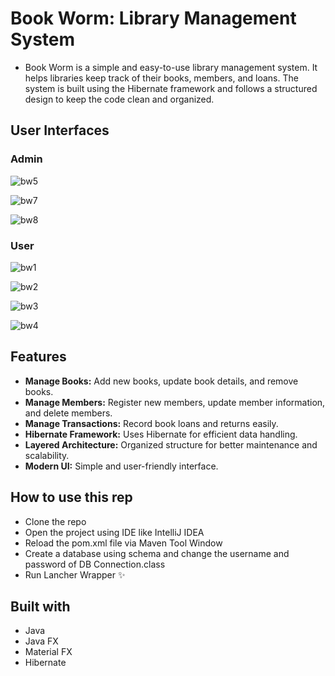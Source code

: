 # Book Worm: Library Management System
* Book Worm is a simple and easy-to-use library management system. It helps libraries keep track of their books, members, and loans. The system is built using the Hibernate framework and follows a structured design to keep the code clean and organized.

## User Interfaces

### Admin

![bw5](https://github.com/malintha-induwara/book-worm/assets/60071404/540dce24-5f67-4c08-b7a9-b029394d8fab)

![bw7](https://github.com/malintha-induwara/book-worm/assets/60071404/e7659d45-9001-4df1-9c7e-d2229a8e7d0d)

![bw8](https://github.com/malintha-induwara/book-worm/assets/60071404/29a9a562-dfc0-499d-af0e-0a52184d8570)

### User

![bw1](https://github.com/malintha-induwara/book-worm/assets/60071404/d0d48f43-dcd5-41e0-be22-136f76360af0)

![bw2](https://github.com/malintha-induwara/book-worm/assets/60071404/116e3cc0-eb6e-48fc-9baa-95c110bec252)

![bw3](https://github.com/malintha-induwara/book-worm/assets/60071404/aea1eae9-c376-44dd-835d-8d84d559c5ea)

![bw4](https://github.com/malintha-induwara/book-worm/assets/60071404/a8e9867f-b968-4857-802c-2c7a13589ac3)

## Features

* **Manage Books:** Add new books, update book details, and remove books.
* **Manage Members:** Register new members, update member information, and delete members.
* **Manage Transactions:** Record book loans and returns easily.
* **Hibernate Framework:** Uses Hibernate for efficient data handling.
* **Layered Architecture:** Organized structure for better maintenance and scalability.
* **Modern UI:** Simple and user-friendly interface.

## How to use this rep

* Clone the repo
* Open the project using IDE like IntelliJ IDEA
* Reload the pom.xml file via Maven Tool Window
* Create a database using schema and change the username and password of DB Connection.class
* Run Lancher Wrapper ✨

## Built with
* Java
* Java FX
* Material FX
* Hibernate


